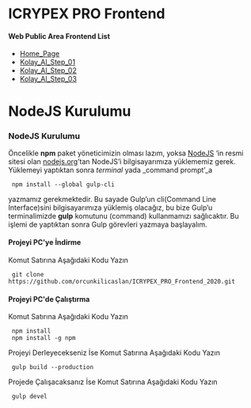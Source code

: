 # ICRYPEX PRO Frontend

#### Web Public Area Frontend List
 - [Home_Page](https://orcunkilicaslan.github.io/ICRYPEX_PRO_Frontend_2020/html/Home_Page.html)
 - [Kolay_Al_Step_01](https://orcunkilicaslan.github.io/ICRYPEX_PRO_Frontend_2020/html/Kolay_Al_Step_01.html)
 - [Kolay_Al_Step_02](https://orcunkilicaslan.github.io/ICRYPEX_PRO_Frontend_2020/html/Kolay_Al_Step_02.html)
 - [Kolay_Al_Step_03](https://orcunkilicaslan.github.io/ICRYPEX_PRO_Frontend_2020/html/Kolay_Al_Step_03.html)
   

# NodeJS Kurulumu
  
### NodeJS Kurulumu  
Öncelikle **npm** paket yöneticimizin olması lazım, yoksa [NodeJS](https://nodejs.org/) ‘in resmi sitesi olan [nodejs.org](https://nodejs.org/en/download/)’tan NodeJS’i bilgisayarımıza yüklememiz gerek.  Yüklemeyi yaptıktan sonra _terminal_ yada _command prompt’_a  
  
     npm install --global gulp-cli  

yazmamız gerekmektedir. Bu sayade Gulp’un cli(Command Line Interface)sini bilgisayarımıza yüklemiş olacağız, bu bize Gulp’u terminalimizde **gulp** komutunu (command) kullanmamızı sağlıcaktır. Bu işlemi de yaptıktan sonra Gulp görevleri yazmaya başlayalım.  
  
  
#### Projeyi PC'ye İndirme  
Komut Satırına Aşağıdaki Kodu Yazın  

     git clone https://github.com/orcunkilicaslan/ICRYPEX_PRO_Frontend_2020.git  

#### Projeyi PC'de Çalıştırma  
Komut Satırına Aşağıdaki Kodu Yazın  

     npm install
     npm install -g npm  


Projeyi Derleyecekseniz İse Komut Satırına Aşağıdaki Kodu Yazın  

     gulp build --production

Projede Çalışacaksanız İse Komut Satırına Aşağıdaki Kodu Yazın  

     gulp devel  
